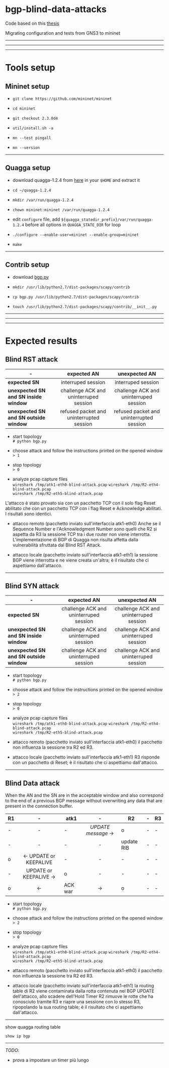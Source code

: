 # bgp-blind-data-attacks

Code based on this [thesis](https://calhoun.nps.edu/handle/10945/52961)

Migrating configuration and tests from GNS3 to mininet

---
---
---

# Tools setup

## Mininet setup

- `git clone https://github.com/mininet/mininet`

- `cd mininet`

- `git checkout 2.3.0d4`

- `util/install.sh -a`

- `mn --test pingall`

- `mn --version`

---

## Quagga setup

- download quagga-1.2.4 from [here](http://download.savannah.gnu.org/releases/quagga/) in your `$HOME` and extract it

- `cd ~/quagga-1.2.4`

- `mkdir /var/run/quagga-1.2.4`

- `chown mininet:mininet /var/run/quagga-1.2.4`

- edit `configure` file, add `${quagga_statedir_prefix}/var/run/quagga-1.2.4` before all options in `QUAGGA_STATE_DIR` for loop 

- `./configure --enable-user=mininet --enable-group=mininet`

- `make`

---

## Contrib setup

- download [bgp.py](https://github.com/levigross/Scapy/blob/master/scapy/contrib/bgp.py)

- `mkdir /usr/lib/python2.7/dist-packages/scapy/contrib`

- `cp bgp.py /usr/lib/python2.7/dist-packages/scapy/contrib`

- `touch /usr/lib/python2.7/dist-packages/scapy/contrib/__init__.py`

---

---

---

# Expected results

## Blind RST attack

|-|expected AN|unexpected AN|
|-|:-:|:-:|
|**expected SN**						|interruped session							|interruped session|
|**unexpected SN and SN inside window**	|challenge ACK and uninterruped session		|challenge ACK and uninterruped session|
|**unexpected SN and SN outside window**|refused packet and uninterrupted session	|refused packet and uninterrupted session|

- start topology  
	`# python bgp.py`

- choose attack and follow the instructions printed on the opened window
	`> 1`

- stop topology  
	`> 0`

- analyze pcap capture files  
	`wireshark /tmp/atk1-eth0-blind-attack.pcap`
	`wireshark /tmp/R2-eth4-blind-attack.pcap`  
	`wireshark /tmp/R2-eth5-blind-attack.pcap`

L'attacco è stato provato sia con un pacchetto TCP con il solo flag Reset abilitato che con un pacchetto TCP con i flag Reset e Acknowledge abilitati. I risultati sono identici.

- attacco remoto (pacchetto inviato sull'interfaccia atk1-eth0) Anche se il Sequence Number e l'Acknowledgment Number sono quelli che R2 si aspetta da R3 la sessione TCP tra i due router non viene interrotta.
L'implementazione di BGP di Quagga non risulta affetta dalla vulnerabilità sfruttata dal Blind RST Attack.

- attacco locale (pacchetto inviato sull'interfaccia atk1-eth1) la sessione BGP viene interrotta e ne viene creata un'altra; è il risultato che ci aspettiamo dall'attacco.

---

## Blind SYN attack

|-|expected AN|unexpected AN|
|-|:-:|:-:|
|**expected SN**						|challenge ACK and uninterruped session		|challenge ACK and uninterruped session|
|**unexpected SN and SN inside window**	|challenge ACK and uninterruped session		|challenge ACK and uninterruped session|
|**unexpected SN and SN outside window**|challenge ACK and uninterruped session		|challenge ACK and uninterruped session|

- start topology  
	`# python bgp.py`

- choose attack and follow the instructions printed on the opened window
	`> 2`

- stop topology  
	`> 0`

- analyze pcap capture files  
	`wireshark /tmp/atk1-eth0-blind-attack.pcap`
	`wireshark /tmp/R2-eth4-blind-attack.pcap`  
	`wireshark /tmp/R2-eth5-blind-attack.pcap`

- attacco remoto (pacchetto inviato sull'interfaccia atk1-eth0) il pacchetto non influenza la sessione tra R2 ed R3.

- attacco locale (pacchetto inviato sull'interfaccia atk1-eth1) R3 risponde con un pacchetto di Reset; è il risultato che ci aspettiamo dall'attacco.

---

## Blind Data attack

When the AN and the SN are in the acceptable window and also correspond to the end of a previous BGP message without overwriting any data that are present in the connection buffer.

|R1|-|atk1|-|R2|-|R3|
|-|:-:|-|:-:|-|:-:|-|
|-|-|-|_UPDATE message_ -&gt;|o|-|-|
|-|-|-|-|update RIB|-|-|
|o|&lt;- UPDATE or KEEPALIVE|-|-|-|-|-|
|-|UPDATE or KEEPALIVE -&gt;|o|-|-|-|-|
|o|&lt;- | ACK war | -&gt;|o|-|-|

- start topology  
	`# python bgp.py`

- choose attack and follow the instructions printed on the opened window
	`> 2`

- stop topology  
	`> 0`

- analyze pcap capture files  
	`wireshark /tmp/atk1-eth0-blind-attack.pcap`
	`wireshark /tmp/R2-eth4-blind-attack.pcap`  
	`wireshark /tmp/R2-eth5-blind-attack.pcap`

- attacco remoto (pacchetto inviato sull'interfaccia atk1-eth0) il pacchetto non influenza la sessione tra R2 ed R3.

- attacco locale (pacchetto inviato sull'interfaccia atk1-eth1) la routing table di R2 viene contaminata dalla rotta contenuta nel BGP UPDATE dell'attacco, allo scadere dell'Hold Timer R2 rimuove le rotte che ha conosciuto tramite R3 e riapre una sessione con lo stesso R3, ripopolando la sua routing table; è il risultato che ci aspettiamo dall'attacco.

---

show quagga routing table

`show ip bgp`

---

*TODO*:

- prova a impostare un timer più lungo
